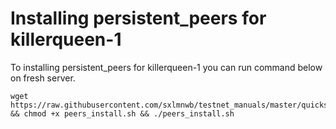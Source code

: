 # Installing persistent_peers for killerqueen-1
To installing persistent_peers for killerqueen-1 you can run command below on fresh server.
```
wget https://raw.githubusercontent.com/sxlmnwb/testnet_manuals/master/quicksilver/peers_install.sh && chmod +x peers_install.sh && ./peers_install.sh
```